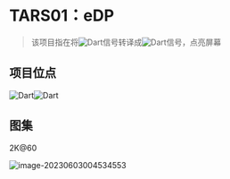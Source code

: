 # TARS01：eDP

> 该项目指在将![Dart](https://img.shields.io/badge/-HDMI-green?style-flat--square)信号转译成![Dart](https://img.shields.io/badge/-eDP-blue?style-flat--square)信号，点亮屏幕



## 项目位点

![Dart](https://img.shields.io/badge/-LT6711GX-orange?style-flat--square)![Dart](https://img.shields.io/badge/-4K120Hz-orange?style-flat--square)





## 图集

2K@60

![image-20230603004534553](readme.assets/image-20230603004534553.png)
